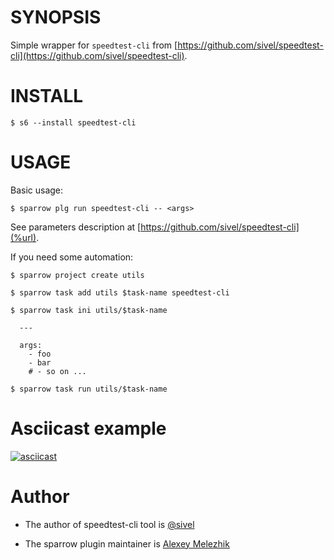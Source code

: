 # SYNOPSIS

Simple wrapper for `speedtest-cli` from [https://github.com/sivel/speedtest-cli](https://github.com/sivel/speedtest-cli).


# INSTALL

    $ s6 --install speedtest-cli

# USAGE

Basic usage:

    $ sparrow plg run speedtest-cli -- <args>

See parameters description at [https://github.com/sivel/speedtest-cli](%url).

If you need some automation:

    $ sparrow project create utils

    $ sparrow task add utils $task-name speedtest-cli

    $ sparrow task ini utils/$task-name

      ---

      args:
        - foo
        - bar
        # - so on ...

    $ sparrow task run utils/$task-name

# Asciicast example

[![asciicast](https://asciinema.org/a/128839.png)](https://asciinema.org/a/128839)

# Author

* The author of speedtest-cli tool is [@sivel](https://github.com/sivel)

* The sparrow plugin maintainer is [Alexey Melezhik](https://github.com/melezhik)



